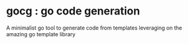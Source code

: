 # gocg : go code generation

A minimalist go tool to generate code from templates leveraging on the amazing go template library